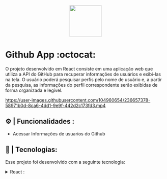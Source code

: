 <div align="center">
<img width="100" lenght="100" src="https://user-images.githubusercontent.com/104960654/234162728-d169ed4c-479f-494b-84f4-18b69678e178.png">
</div>

 # Github App :octocat:

<p>O projeto desenvolvido em React consiste em uma aplicação web que utiliza a API do GitHub para recuperar informações de usuários e exibi-las na tela. O usuário poderá pesquisar perfis pelo nome de usuário e, a partir da pesquisa, as informações do perfil correspondente serão exibidas de forma organizada e legível.</p>

https://user-images.githubusercontent.com/104960654/236657378-58971b0d-8ca6-4dd1-9e9f-442d2c173fd3.mp4

## ⚙ | Funcionalidades :
- Acessar Informações de usuarios do Github

## 🚀 | Tecnologias:
Esse projeto foi desenvolvido com a seguinte tecnologia:
<details>
<summary> React :</summary>
<ul>
<li>UseMemo</li>
<li>Styled-components</li>
<li>useState</li>
<li>ThemeProvider(Styled-components)</li>
</ul>
</details>
